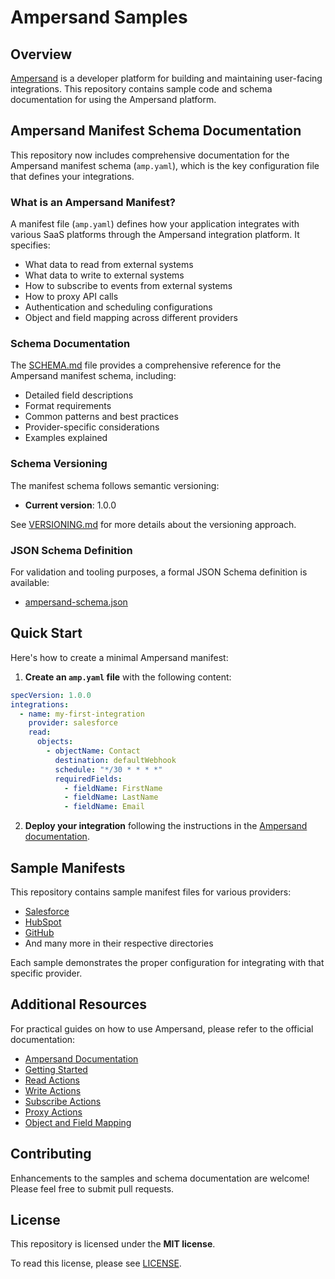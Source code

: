 # Ampersand Samples

## Overview

[Ampersand](https://www.withampersand.com/) is a developer platform for building and maintaining user-facing integrations. This repository contains sample code and schema documentation for using the Ampersand platform.

## Ampersand Manifest Schema Documentation

This repository now includes comprehensive documentation for the Ampersand manifest schema (`amp.yaml`), which is the key configuration file that defines your integrations.

### What is an Ampersand Manifest?

A manifest file (`amp.yaml`) defines how your application integrates with various SaaS platforms through the Ampersand integration platform. It specifies:

- What data to read from external systems
- What data to write to external systems
- How to subscribe to events from external systems
- How to proxy API calls
- Authentication and scheduling configurations
- Object and field mapping across different providers

### Schema Documentation

The [SCHEMA.md](./SCHEMA.md) file provides a comprehensive reference for the Ampersand manifest schema, including:

- Detailed field descriptions
- Format requirements
- Common patterns and best practices
- Provider-specific considerations
- Examples explained

### Schema Versioning

The manifest schema follows semantic versioning:

- **Current version**: 1.0.0

See [VERSIONING.md](./VERSIONING.md) for more details about the versioning approach.

### JSON Schema Definition

For validation and tooling purposes, a formal JSON Schema definition is available:

- [ampersand-schema.json](./schema/ampersand-schema.json)

## Quick Start

Here's how to create a minimal Ampersand manifest:

1. **Create an `amp.yaml` file** with the following content:

```yaml
specVersion: 1.0.0
integrations:
  - name: my-first-integration
    provider: salesforce
    read:
      objects:
        - objectName: Contact
          destination: defaultWebhook
          schedule: "*/30 * * * *"
          requiredFields:
            - fieldName: FirstName
            - fieldName: LastName
            - fieldName: Email
```

2. **Deploy your integration** following the instructions in the [Ampersand documentation](https://docs.withampersand.com/).

## Sample Manifests

This repository contains sample manifest files for various providers:

- [Salesforce](./examples/salesforce/amp.yaml)
- [HubSpot](./examples/hubspot/amp.yaml) 
- [GitHub](./examples/github/amp.yaml)
- And many more in their respective directories

Each sample demonstrates the proper configuration for integrating with that specific provider.

## Additional Resources

For practical guides on how to use Ampersand, please refer to the official documentation:

- [Ampersand Documentation](https://docs.withampersand.com/)
- [Getting Started](https://docs.withampersand.com/docs/quickstart)
- [Read Actions](https://docs.withampersand.com/docs/read-actions)
- [Write Actions](https://docs.withampersand.com/docs/write-actions)
- [Subscribe Actions](https://docs.withampersand.com/subscribe-actions)
- [Proxy Actions](https://docs.withampersand.com/docs/proxy-actions)
- [Object and Field Mapping](https://docs.withampersand.com/object-and-field-mapping)

## Contributing

Enhancements to the samples and schema documentation are welcome! Please feel free to submit pull requests.

## License

This repository is licensed under the **MIT license**.

To read this license, please see [LICENSE](https://github.com/amp-labs/samples/blob/main/LICENSE).